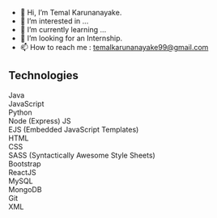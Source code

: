 - 👋 Hi, I’m Temal Karunanayake.
- 👀 I’m interested in ...
- 🌱 I’m currently learning ...
- 💞️ I’m looking for an Internship.
- 📫 How to reach me : temalkarunanayake99@gmail.com


## Technologies
  Java  
  JavaScript  
  Python  
  Node (Express) JS  
  EJS (Embedded JavaScript Templates)  
  HTML  
  CSS  
  SASS (Syntactically Awesome Style Sheets)  
  Bootstrap  
  ReactJS   
  MySQL  
  MongoDB  
  Git  
  XML  

<!---
temalcode/temalcode is a ✨ special ✨ repository because its `README.md` (this file) appears on your GitHub profile.
You can click the Preview link to take a look at your changes.
--->
